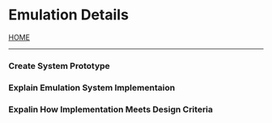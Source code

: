 # Emulation Details

[HOME](https://github.com/adamspanier/Distributed-Systems-Security)

<hr>

### Create System Prototype

### Explain Emulation System Implementaion

### Expalin How Implementation Meets Design Criteria
